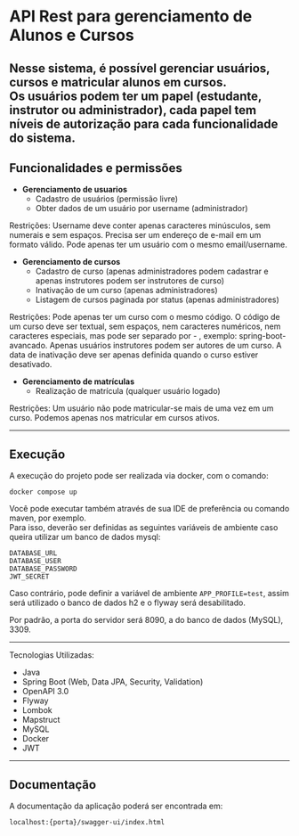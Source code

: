 # API Rest para gerenciamento de Alunos e Cursos

Nesse sistema, é possível gerenciar usuários, cursos e matricular alunos em cursos.  
Os usuários podem ter um papel (estudante, instrutor ou administrador), cada papel tem níveis de autorização para cada funcionalidade do sistema.
---

## Funcionalidades e permissões

* **Gerenciamento de usuarios**
  * Cadastro de usuários (permissão livre)
  * Obter dados de um usuário por username (administrador)  
  
Restrições: Username deve conter apenas caracteres minúsculos, sem numerais e sem espaços.
Precisa ser um endereço de e-mail em um formato válido.
Pode apenas ter um usuário com o mesmo email/username.

* **Gerenciamento de cursos**
  * Cadastro de curso (apenas administradores podem cadastrar e apenas instrutores podem ser instrutores de curso)
  * Inativação de um curso (apenas administradores)
  * Listagem de cursos paginada por status (apenas administradores)  

Restrições: Pode apenas ter um curso com o mesmo código.
O código de um curso deve ser textual, sem espaços, nem caracteres numéricos, nem caracteres especiais, mas pode ser separado por - , exemplo: spring-boot-avancado.
Apenas usuários instrutores podem ser autores de um curso.
A data de inativação deve ser apenas definida quando o curso estiver desativado.

* **Gerenciamento de matrículas**
  * Realização de matrícula (qualquer usuário logado)

Restrições:
Um usuário não pode matricular-se mais de uma vez em um curso.
Podemos apenas nos matricular em cursos ativos.

---
## Execução  

A execução do projeto pode ser realizada via docker, com o comando:
```shell
docker compose up
```
Você pode executar também através de sua IDE de preferência ou comando maven, por exemplo.  
Para isso, deverão ser definidas as seguintes variáveis de ambiente caso queira utilizar um banco de dados mysql:
```shell
DATABASE_URL
DATABASE_USER
DATABASE_PASSWORD
JWT_SECRET
```
Caso contrário, pode definir a variável de ambiente `APP_PROFILE=test`, assim será utilizado o banco de dados h2 e o flyway será desabilitado.  

Por padrão, a porta do servidor será 8090, a do banco de dados (MySQL), 3309.

---  
Tecnologias Utilizadas:
* Java
* Spring Boot (Web, Data JPA, Security, Validation)
* OpenAPI 3.0
* Flyway
* Lombok
* Mapstruct
* MySQL
* Docker
* JWT  

--- 
## Documentação

A documentação da aplicação poderá ser encontrada em: 
```bash
localhost:{porta}/swagger-ui/index.html
```